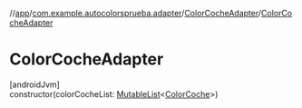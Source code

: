 //[app](../../../index.md)/[com.example.autocolorsprueba.adapter](../index.md)/[ColorCocheAdapter](index.md)/[ColorCocheAdapter](-color-coche-adapter.md)

# ColorCocheAdapter

[androidJvm]\
constructor(colorCocheList: [MutableList](https://kotlinlang.org/api/latest/jvm/stdlib/kotlin.collections/-mutable-list/index.html)&lt;[ColorCoche](../../com.example.autocolorsprueba.model.entity/-color-coche/index.md)&gt;)
